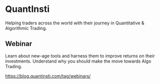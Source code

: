 # QuantInsti

Helping traders across the world with their journey in Quantitative & Algorithmic Trading. 

## Webinar

Learn about new-age tools and harness them to improve returns on their investments. Understand why you should make the move towards Algo Trading.

https://blog.quantinsti.com/tag/webinars/
